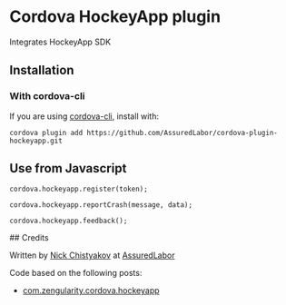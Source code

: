 # Cordova HockeyApp plugin

Integrates HockeyApp SDK

## Installation

### With cordova-cli

If you are using [cordova-cli](https://github.com/apache/cordova-cli), install
with:

    cordova plugin add https://github.com/AssuredLabor/cordova-plugin-hockeyapp.git

## Use from Javascript

    cordova.hockeyapp.register(token);

    cordova.hockeyapp.reportCrash(message, data);

    cordova.hockeyapp.feedback();


## Credits

Written by [Nick Chistyakov](https://github.com/kolach) at
[AssuredLabor](http://assuredlabor.com/)

Code based on the following posts:

* [com.zengularity.cordova.hockeyapp ](https://github.com/peutetre/cordova-plugin-hockeyapp)
